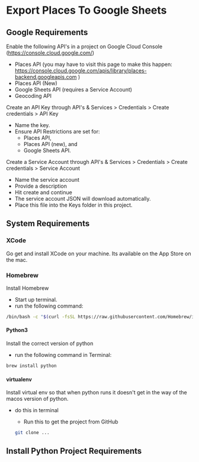 # Export Places To Google Sheets

## Google Requirements

Enable the following API's in a project on Google Cloud Console (https://console.cloud.google.com/)
- Places API (you may have to visit this page to make this happen: https://console.cloud.google.com/apis/library/places-backend.googleapis.com
)
- Places API (New)
- Google Sheets API (requires a Service Account)
- Geocoding API

Create an API Key through API's & Services > Credentials > Create credentials > API Key
- Name the key. 
- Ensure API Restrictions are set for:
  - Places API, 
  - Places API (new), and 
  - Google Sheets API.

Create a Service Account through API's & Services > Credentials > Create credentials > Service Account
- Name the service account
- Provide a description
- Hit create and continue
- The service account JSON will download automatically.
- Place this file into the Keys folder in this project. 

## System Requirements

### XCode

Go get and install XCode on your machine. Its available on the App Store on the mac.

### Homebrew

Install Homebrew

- Start up terminal. 
- run the following command:

```zsh
/bin/bash -c "$(curl -fsSL https://raw.githubusercontent.com/Homebrew/install/HEAD/install.sh)"
```

#### Python3

Install the correct version of python

- run the following command in Terminal:

```zsh
brew install python
```

#### virtualenv

Install virtual env so that when python runs it doesn't get in the way of the macos version of python.

- do this in terminal
  - Run this to get the project from GitHub

  ```zsh
  git clone ...
  ```

## Install Python Project Requirements

